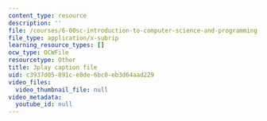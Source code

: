 ```yaml
---
content_type: resource
description: ''
file: /courses/6-00sc-introduction-to-computer-science-and-programming-spring-2011/c3937d05891ce0de6bc0eb3d64aad229_6wTuOMgTrU4.srt
file_type: application/x-subrip
learning_resource_types: []
ocw_type: OCWFile
resourcetype: Other
title: 3play caption file
uid: c3937d05-891c-e0de-6bc0-eb3d64aad229
video_files:
  video_thumbnail_file: null
video_metadata:
  youtube_id: null
---
```

